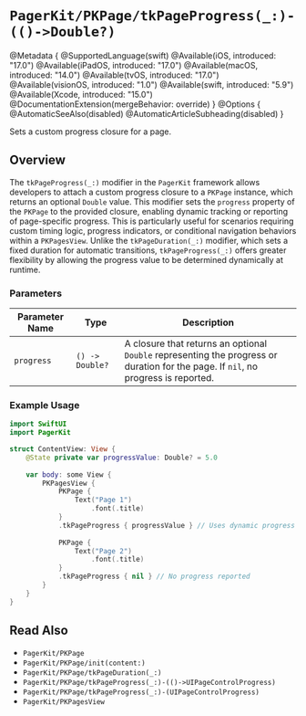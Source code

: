 # ``PagerKit/PKPage/tkPageProgress(_:)-(()->Double?)``

@Metadata {
    @SupportedLanguage(swift)
    @Available(iOS, introduced: "17.0")
    @Available(iPadOS, introduced: "17.0")
    @Available(macOS, introduced: "14.0")
    @Available(tvOS, introduced: "17.0")
    @Available(visionOS, introduced: "1.0")
    @Available(swift, introduced: "5.9")
    @Available(Xcode, introduced: "15.0")
    @DocumentationExtension(mergeBehavior: override)
}
@Options {
    @AutomaticSeeAlso(disabled)
    @AutomaticArticleSubheading(disabled)
}

Sets a custom progress closure for a page.

## Overview

The `tkPageProgress(_:)` modifier in the `PagerKit` framework allows developers to attach a custom progress closure to a ``PKPage`` instance, which returns an optional `Double` value. This modifier sets the `progress` property of the ``PKPage`` to the provided closure, enabling dynamic tracking or reporting of page-specific progress. This is particularly useful for scenarios requiring custom timing logic, progress indicators, or conditional navigation behaviors within a `PKPagesView`. Unlike the ``tkPageDuration(_:)`` modifier, which sets a fixed duration for automatic transitions, `tkPageProgress(_:)` offers greater flexibility by allowing the progress value to be determined dynamically at runtime.

### Parameters
| Parameter Name | Type | Description |
|----------------|------|-------------|
| `progress` | `() -> Double?` | A closure that returns an optional `Double` representing the progress or duration for the page. If `nil`, no progress is reported. |

### Example Usage
```swift
import SwiftUI
import PagerKit

struct ContentView: View {
    @State private var progressValue: Double? = 5.0
    
    var body: some View {
        PKPagesView {
            PKPage {
                Text("Page 1")
                    .font(.title)
            }
            .tkPageProgress { progressValue } // Uses dynamic progress value
            
            PKPage {
                Text("Page 2")
                    .font(.title)
            }
            .tkPageProgress { nil } // No progress reported
        }
    }
}
```

## Read Also
- ``PagerKit/PKPage``
- ``PagerKit/PKPage/init(content:)``
- ``PagerKit/PKPage/tkPageDuration(_:)``
- ``PagerKit/PKPage/tkPageProgress(_:)-(()->UIPageControlProgress)``
- ``PagerKit/PKPage/tkPageProgress(_:)-(UIPageControlProgress)``
- ``PagerKit/PKPagesView``

